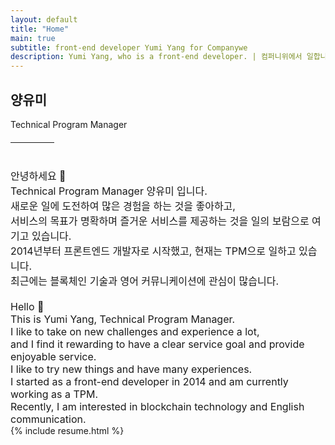 ```yaml
---
layout: default
title: "Home"
main: true
subtitle: front-end developer Yumi Yang for Companywe
description: Yumi Yang, who is a front-end developer. | 컴퍼니위에서 일합니다.
---
```


<div class="intro-animation">
    <section class="explanation">
        <h1 class="intro">
        양유미
        </h1>
        <div style="margin-top: 8px;">Technical Program Manager</div>
        <div style="border-bottom: 1px solid;
                    margin: 20px 0 40px;
                    width: 70px;"></div>
        <div class="intro" style="font-size: 16px;">
            안녕하세요 👋<br/>
            Technical Program Manager 양유미 입니다.<br/>
            새로운 일에 도전하여 많은 경험을 하는 것을 좋아하고,<br/>
            서비스의 목표가 명확하며 즐거운 서비스를 제공하는 것을 일의 보람으로 여기고 있습니다.<br/>
            2014년부터 <text class="highlighter-rouge">프론트엔드 개발자</text>로 시작했고, 현재는 <text class="highlighter-rouge">TPM</text>으로 일하고 있습니다.<br/>
    		최근에는 블록체인 기술과 영어 커뮤니케이션에 관심이 많습니다.
    		<br/><br/>
            <div>
    		Hello 👋 <br/>
            This is Yumi Yang, Technical Program Manager.<br/>
            I like to take on new challenges and experience a lot, <br/>
            and I find it rewarding to have a clear service goal and provide enjoyable service.<br/>
            I like to try new things and have many experiences.<br/>
            I started as a front-end developer in 2014 and am currently working as a TPM.<br/>
            Recently, I am interested in blockchain technology and English communication.
            </div>
        </div>
    </section>

</div>
{% include resume.html %}
